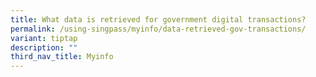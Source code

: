 ```yaml
---
title: What data is retrieved for government digital transactions?
permalink: /using-singpass/myinfo/data-retrieved-gov-transactions/
variant: tiptap
description: ""
third_nav_title: Myinfo
---
```

